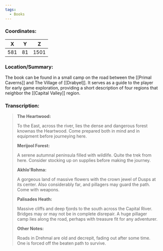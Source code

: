 ```yaml
---
tags:
  - Books
---
```


### Coordinates:
| **X** | **Y**| **Z** |
|:-----:|:----:|:-----:|
|581  |81   |1501  |

### Location/Summary:
The book can be found in a small camp on the road between the [[Primal Caverns]] and The Village of [[Drabyel]]. It serves as a guide to the player for early game exploration, providing a short description of four regions that neighbor the [[Capital Valley]] region.

### Transcription:
> **The Heartwood:**
>
> To the East, across the river, lies the dense and dangerous forest knownas the Heartwood. Come prepared both in mind and in equipment before journeying here.
>
> **Merijool Forest:**
>
> A serene autumnal peninsula filled with wildlife. Quite the trek from here. Consider stocking up on supplies before making the journey.
>
> **Akhlo'Rohma:**
>
> A gorgeous land of massive flowers with the crown jewel of Dusps at its center. Also considerably far, and pillagers may guard the path. Come with weapons. 
>
> **Palisades Heath:**
>
> Massive cliffs and deep fjords to the south across the Capital River. Bridges may or may not be in complete disrepair. A huge pillager camp lies along the road, perhaps with treasure fit for any adventurer.
>
> **Other Notes:**
>
> Roads in Drehmal are old and decrepit, fading out after some time. One is forced off the beaten path to survive.
